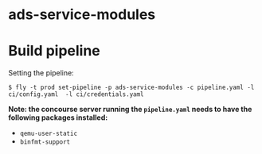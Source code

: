 # ads-service-modules

# Build pipeline

Setting the pipeline:
```
$ fly -t prod set-pipeline -p ads-service-modules -c pipeline.yaml -l ci/config.yaml  -l ci/credentials.yaml
```

**Note: the concourse server running the `pipeline.yaml` needs to have the following packages installed:**
- `qemu-user-static`
- `binfmt-support`
